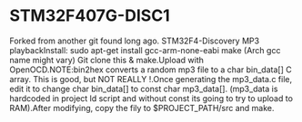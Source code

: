 # STM32F407G-DISC1
Forked from another git found long ago. STM32F4-Discovery MP3 playbackInstall: sudo apt-get install gcc-arm-none-eabi make (Arch gcc name might vary) Git clone this &amp; make.Upload with OpenOCD.NOTE:bin2hex converts a random mp3 file to a char bin_data[] C array. This is good, but NOT REALLY !.Once generating the mp3_data.c file, edit it to change char bin_data[] to const char mp3_data[]. (mp3_data is hardcoded in project ld script and without const its going to try to upload to RAM).After modifying, copy the fily to $PROJECT_PATH/src and make.
